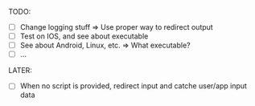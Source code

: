 TODO:
- [ ] Change logging stuff
  => Use proper way to redirect output
- [ ] Test on IOS, and see about executable
- [ ] See about Android, Linux, etc.
  => What executable?
- [ ] ...

LATER:
- [ ] When no script is provided, redirect input and catche user/app input data
